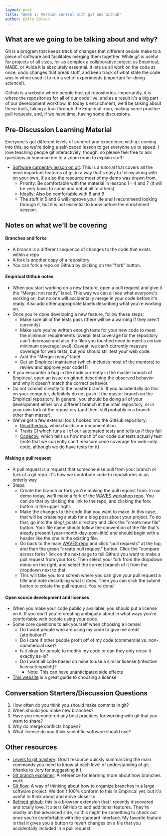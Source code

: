 ```yaml
---
layout: post
title: "Week 1: Version control with git and Github"
author: Emily Dolson
---
```


## What are we going to be talking about and why?

Git is a program that keeps track of changes that different people make to a piece of software and facilitates merging them together. While git is useful for projects of all sizes, for as complex a collaborative project as Empirical, MABE, or Avida it is absolutely essential. It lets us all work on the code at once, undo changes that break stuff, and keep track of what state the code was in when used it to run a set of experiments (important for doing science!). 

Github is a website where people host git repositories. Importantly, it is where the repositories for all of our code live, and as a result it's a big part of our development workflow. In today's encrichment, we'll be talking about these tools, taking a tour through the Empirical repo, making some practice pull requests, and, if we have time, having some discussions.


## Pre-Discussion Learning Material

Everyone's got different levels of comfort and experience with git coming into this, so we're doing a self-paced lesson to get everyone up to speed. I love teaching people git interactively, though, so please feel free to ask questions or summon me to a zoom room to explain stuff!

* [Software carpentry lesson on git](http://swcarpentry.github.io/git-novice/):
This is a tutorial that covers all the most important features of git in a way that's easy to follow along with on your own. 
It's also the resource most of my demo was drawn from.
  * Priority: Be comfortable with the material in lessons 1 - 4 and 7 (it will be very basic to some and not at all to others)
  * Ideally: Also be comfortable with 8 and 9
  * The stuff in 5 and 6 will improve your life and I recommend looking through it, but it is not essential to know before the enrichment session.

## Notes on what we'll be covering

#### Branches and forks

* A branch is a different sequence of changes to the code that exists within a repo
* A fork is another copy of a repository
* You can fork a repo on Github by clicking on the "fork" button.

#### Empirical Github notes

* When you start working on a new feature, open a pull request and give it the "Merge: not ready" label. This way we can all see what everyone's working on, but no one will accidentally merge in your code before it's ready. Also add other appropriate labels describing what you're working on.
* Once you're done developing a new feature, follow these steps:
   * Make sure all of the tests pass (there will be a warning if they aren't currently)
   * Make sure you've written enough tests for your new code to meet the minimum requirements (overall test coverage for the repository can't decrease and also the files you touched need to meet a certain minimum coverage level). Caveat: we can't currently measure coverage for web tests, but you should still test your web code.
   * Add the "Merge: ready" label
   * Get an Empirical maintainer (which includes most of the mentors) to review and approve your code111
* If you encounter a bug in the code currently in the master branch of Empirical, open an issue on github describing the observed behavior and why it doesn't match the correct behavior.
* Do not commit directly to the master branch. If you accidentally do this on your computer, definitely do not push it the master branch on the Empirical repository. In general, you should be doing all of your development either on a different branch in the main repository, or in your own fork of the repository (and then, still probably in a branch other than master).
* We've got a few external tools hooked into the GitHub repository:
   * [Readthedocs](https://empirical.readthedocs.io/en/latest/?badge=latest), which builds our documentation
   * [Travis CI](https://travis-ci.org/devosoft/Empirical) which runs all of our automated tests and tells us if they fail
   * [Codecov](https://codecov.io/gh/devosoft/Empirical), which tells us how much of our code our tests actually test (note that we currently can't measure code coverage for web-only code, although we do have tests for it)

#### Making a pull request

* A pull request is a request that someone else pull from your branch or fork of a git repo. It's how we contribute code to repositories in an orderly way
* Steps:
   * Create the branch or fork you're making the pull request from. In our demo today, we'll make a fork of the [WAVES workshop repo](https://github.com/mmore500/waves). You can do that by clicking the link to the repo, and clicking the fork button in the upper right.
   * Make the changes to the code that you want to make. In this case, that will be createing a stub for a blog post about your project. To do that, go into the blog/\_posts directory and click the "create new file" button. Your file name should follow the convention of the file that's aleady present (year-month-day-post-title) and should begin with a header like the one in the existing file.
   * Go back to the main [WAVES repo](https://github.com/mmore500/waves) and click "pull requests" at the top, and then the green "create pull request" button. Click the "compare across forks" link on the next page to tell Github you want to make a pull request from your fork. Then select your fork from the dropdown menu on the right, and select the correct branch of it from the dropdown next to that.
   * This will take you to a screen where you can give your pull request a title and note describing what it does. Then you can click the submit button to create the pull request. You're done!

#### Open source development and licenses
* When you make your code publicly available, you should put a license on it. If you don't you're creating ambiguity about in what ways you're comfortable with people using your code.
* Some core questions to ask yourself when choosing a license:
    * Do I want people who are using my code to give me credit (attribution)?
    * Do I care if other people profit off of my code (commercial vs. non-commercial use)?
    * Is it okay for people to modify my code or can they only reuse it exactly as-is?
    * Do I want all code based on mine to use a similar license (infective license/copyleft)?
        * Note: This can have unanticipated side effects
* [This website](https://choosealicense.com/) is a great guide to choosing a license

## Conversation Starters/Discussion Questions

1. How often do you think you should make commits in git?
2. When should you make new branches?
3. Have you encountered any best practices for working with git that you want to share?
4. Why do merge conflicts happen?
5. What license do you think scientific software should use?


## Other resources

* [Levels to git mastery]( https://rules.ssw.com.au/the-levels-to-git-mastery): Great resource quickly summarizing the main commands you need to know at each level of understanding of git (thanks to Jory for suggesting it!).
* [Git branch explainer](https://www.atlassian.com/git/tutorials/using-branches): A reference for learning more about how branches work
* [Git flow](https://jeffkreeftmeijer.com/git-flow/): A way of thinking about how to organize branches in a large software project. We don't 100% conform to this in Empirical yet, but it's useful to think about and move closer to.
* [Refined github](https://github.com/sindresorhus/refined-github): this is a browser extension that I recently discovered and totally love. It alters GitHub to add additional features. They're mostly on the advanced side, so this might be something to check out once you're comfortable with the standard interface. My favorite feature is that it gives you a button to revert changes on a file that you accidentally included in a pull request.

